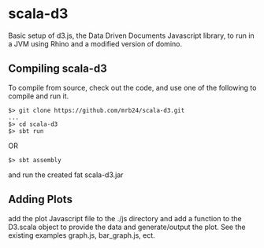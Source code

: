# scala-d3

Basic setup of d3.js, the Data Driven Documents Javascript library, to run in a JVM using Rhino and a modified version of domino.


## Compiling scala-d3

To compile from source, check out the code, and use one of the following to compile and run it.
```
$> git clone https://github.com/mrb24/scala-d3.git
...
$> cd scala-d3
$> sbt run
```
OR
```
$> sbt assembly
```
and run the created fat scala-d3.jar


## Adding Plots

add the plot Javascript file to the ./js directory and add a function to the D3.scala object to provide the data and generate/output the plot.  See the existing examples graph.js, bar_graph.js, ect.

